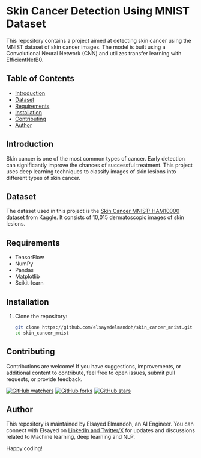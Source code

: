 # Skin Cancer Detection Using MNIST Dataset

This repository contains a project aimed at detecting skin cancer using the MNIST dataset of skin cancer images. The model is built using a Convolutional Neural Network (CNN) and utilizes transfer learning with EfficientNetB0.

## Table of Contents

- [Introduction](#introduction)
- [Dataset](#dataset)
- [Requirements](#requirements)
- [Installation](#installation)
- [Contributing](#contributing)
- [Author](#author)

## Introduction

Skin cancer is one of the most common types of cancer. Early detection can significantly improve the chances of successful treatment. This project uses deep learning techniques to classify images of skin lesions into different types of skin cancer.

## Dataset

The dataset used in this project is the [Skin Cancer MNIST: HAM10000](https://www.kaggle.com/kmader/skin-cancer-mnist-ham10000) dataset from Kaggle. It consists of 10,015 dermatoscopic images of skin lesions.

## Requirements

- TensorFlow
- NumPy
- Pandas
- Matplotlib
- Scikit-learn

## Installation

1. Clone the repository:
   ```sh
   git clone https://github.com/elsayedelmandoh/skin_cancer_mnist.git
   cd skin_cancer_mnist
   ```


## Contributing

Contributions are welcome! If you have suggestions, improvements, or additional content to contribute, feel free to open issues, submit pull requests, or provide feedback. 

[![GitHub watchers](https://img.shields.io/github/watchers/elsayedelmandoh/naive-bayes-LSTM-for-sentiment-analysis-NLP-widebot.svg?style=social&label=Watch)](https://GitHub.com/elsayedelmandoh/naive-bayes-LSTM-for-sentiment-analysis-NLP-widebot/watchers/?WT.mc_id=academic-105485-koreyst)
[![GitHub forks](https://img.shields.io/github/forks/elsayedelmandoh/naive-bayes-LSTM-for-sentiment-analysis-NLP-widebot.svg?style=social&label=Fork)](https://GitHub.com/elsayedelmandoh/naive-bayes-LSTM-for-sentiment-analysis-NLP-widebot/network/?WT.mc_id=academic-105485-koreyst)
[![GitHub stars](https://img.shields.io/github/stars/elsayedelmandoh/naive-bayes-LSTM-for-sentiment-analysis-NLP-widebot.svg?style=social&label=Star)](https://GitHub.com/elsayedelmandoh/naive-bayes-LSTM-for-sentiment-analysis-NLP-widebot/stargazers/?WT.mc_id=academic-105485-koreyst)

## Author

This repository is maintained by Elsayed Elmandoh, an AI Engineer. You can connect with Elsayed on [LinkedIn and Twitter/X](https://linktr.ee/elsayedelmandoh) for updates and discussions related to Machine learning, deep learning and NLP.

Happy coding!

